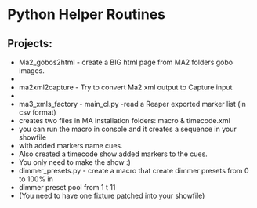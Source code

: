 # Python Helper Routines
## Projects:

- Ma2_gobos2html - create a BIG html page from MA2 folders gobo images.
- 
- ma2xml2capture - Try to convert Ma2 xml output to Capture input
- 
- ma3_xmls_factory - main_cl.py -read a Reaper exported marker list (in csv format)
- creates two files in MA installation folders: macro & timecode.xml
- you can run the macro in console and it creates a sequence in your showfile
- with added markers name cues.
- Also created a timecode show added markers to the cues.
- You only need to make the show :)
- dimmer_presets.py - create a macro that create dimmer presets from 0 to 100% in 
- dimmer preset pool from 1 t 11
- (You need to have one fixture patched into your showfile)
